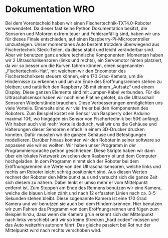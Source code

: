 <h1>Dokumentation WRO </h1>
Bei dem Vorentscheid haben wir einen Fischertechnik-TXT4.0-Roboter verwendetet. Da dieser fast keine Python Dokumentation besitzt, die Sensoren und Motoren extrem teuer und Fehleranfällig sind, haben wir uns für dieses Finale entschieden, auf einen Raspberry-Pi-Microcontroller umzusteigen. Unser momentanes Auto besteht trotzdem überwiegend aus Fischertechnik Steck-Teilen, da diese stabil und leicht veränderbar sind. Aber wir benutzen ganz andere technische Komponenten: Momentan haben wir 2 Ultraschallsensoren (links und rechts), ein Servomotor hinten platziert, da wir so besser um die Kurven fahren können, einen sogenannten „Fischertechnik-Hat“, mit welchem wir den Encomoter des Fischertechniksets steuern können, eine 170 Grad-Kamera, um die Hindernisse zu erkennen und um am Ende des Eröffnungsrennen stehen zu bleiben; und natürlich den Raspberry 3B mit einem „Aufsatz“ und einem Display. Diese ganzen Elemente sind mit Jumper-Kabel verbunden. Für die Ultraschallsensor haben wir noch eine Platine gelötet, da die Ultraschall Sensoren Wiederstände brauchen. Diese Verbesserungen ermöglichten uns viele Vorteile. Einerseits sind wir viel freier bei den Komponenten des Roboters. Zum Beispiel kostet ein Sensor von Raspberry oder Arduino maximal 10€, wo hingegen ein Sensor von Fischertechnik bei 50€ anfängt. Wir haben auch viel mehr Vorteile dadurch, weil wir uns die Gehäuse und Halterungen dieser Sensoren einfach in einem 3D-Drucker drucken konnten. Dafür mussten wir die ganzen Gehäuse und Befestigungen modellieren. Darüber hinaus konnten wir den Roboter in seiner software so anpassen wie wir es wollten. Wir haben unser Programm in der Programmiersprache python geschrieben. Diese Skripte haben wir dann über ein lokales Netzwerk zwischen dem Rasberry pi und dem Computer hochgeladen. In dem Programm nimmt sich der Roboter bei dem Eröffnungsrennen die Werte von den Ultraschallsensoren, welche links und rechts am Roboter leicht schräg positioniert sind. Aus diesen Werten rechnet der Roboter den Mittelpunkt aus und versucht sich die ganze Zeit sich diesem zu nähern. Dabei lenkt er umso mehr er vom Mittelpunkt entfernt ist. Zum Stoppen am Ende des Rennens benutzen wir eine Kamera, welche die blauen Linien zählt und nach 12 erfassten Linien nach ca. 3-5 Sekunden stehen bleibt. Diese sogenannte Kamera ist eine 170 Grad Kamera und wir benutzen sie auch bei dem Hindernisrennen. Hier benutzen wir zum Fahren das Programm von dem Eröffnungsrennen und fügen zum Beispiel hinzu, dass wenn die Kamera grün erkennt sich der Mittelpunkt nach links verschiebt und wir so keine Strecken „hard coden“ müssen und das Auto weiterhin autonom fährt. Das gleiche passiert bei Rot nur der Mittelpunkt wird nach rechts verschoben wird. 
